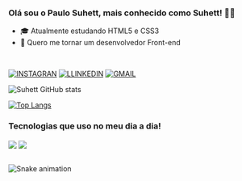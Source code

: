 ### Olá sou o Paulo Suhett, mais conhecido como Suhett! 👋😄

- 🎓 Atualmente estudando HTML5 e CSS3
- 👯 Quero me tornar um desenvolvedor Front-end
<br> 

 [![INSTAGRAN](https://img.shields.io/badge/Instagram-E4405F?style=for-the-badge&logo=instagram&logoColor=white)](https://www.instagram.com/_paulosuhett/)
 [![LLINKEDIN](https://img.shields.io/badge/LinkedIn-0077B5?style=for-the-badge&logo=linkedin&logoColor=white)](https://www.linkedin.com/in/paulo-suhett-007b8b247/)
 [![GMAIL](https://img.shields.io/badge/Gmail-D14836?style=for-the-badge&logo=gmail&logoColor=white)](mailto:paulosuhett@gmail.com)
 
![Suhett GitHub stats](https://github-readme-stats.vercel.app/api?username=math-vieira&show_icons=true&theme=solarized-dark&include_all_commits=true&count_private=true)

[![Top Langs](https://github-readme-stats.vercel.app/api/top-langs/?username=math-vieira&layout=compact&langs_count=7&theme=solarized-dark)](https://github.com/anuraghazra/github-readme-stats)

### Tecnologias que uso no meu dia a dia!

<div style="display: inline_block">
  <img align="center" src="https://img.shields.io/badge/HTML5-E34F26?style=for-the-badge&logo=html5&logoColor=white">
  <img align="center" src="https://img.shields.io/badge/CSS3-1572B6?style=for-the-badge&logo=css3&logoColor=white">
</div>  
 <br>

![Snake animation](https://github.com/Math-Vieira/Math-Vieira/blob/output/github-contribution-grid-snake.svg)
